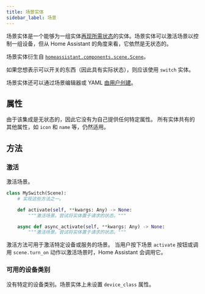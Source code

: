 ```yaml
---
title: 场景实体
sidebar_label: 场景
--- 
```


场景实体是一个能够为一组实体[再现所需状态](/docs/core/platform/reproduce_state/)的实体。场景实体可以激活场景以控制一组设备，但从 Home Assistant 的角度来看，它依然是无状态的。

场景实体衍生自 [`homeassistant.components.scene.Scene`](https://github.com/home-assistant/core/blob/dev/homeassistant/components/scene/__init__.py)。

如果您想表示可以开关的东西（因此具有实际状态），则应该使用 `switch` 实体。

场景实体还可以通过场景编辑器或 YAML [由用户创建](https://www.home-assistant.io/integrations/scene)。

## 属性

由于该集成是无状态的，因此它没有为自己提供任何特定属性。
所有实体共有的其他属性，如 `icon` 和 `name` 等，仍然适用。

## 方法

### 激活

激活场景。

```python
class MySwitch(Scene):
    # 实现这些方法之一。

    def activate(self, **kwargs: Any) -> None:
        """激活场景。尝试将实体置于请求的状态。"""

    async def async_activate(self, **kwargs: Any) -> None:
        """激活场景。尝试将实体置于请求的状态。"""
```

激活方法可用于激活特定设备或服务的场景。
当用户按下场景 `activate` 按钮或调用 `scene.turn_on` 动作以激活场景时，Home Assistant 会调用它。

### 可用的设备类别

没有特定的设备类别。场景实体上未设置 `device_class` 属性。